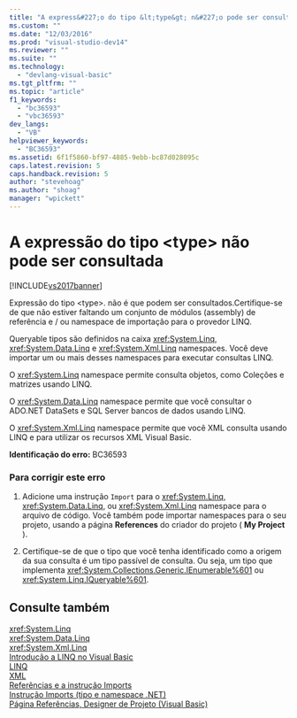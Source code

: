```yaml
---
title: "A express&#227;o do tipo &lt;type&gt; n&#227;o pode ser consultada | Microsoft Docs"
ms.custom: ""
ms.date: "12/03/2016"
ms.prod: "visual-studio-dev14"
ms.reviewer: ""
ms.suite: ""
ms.technology: 
  - "devlang-visual-basic"
ms.tgt_pltfrm: ""
ms.topic: "article"
f1_keywords: 
  - "bc36593"
  - "vbc36593"
dev_langs: 
  - "VB"
helpviewer_keywords: 
  - "BC36593"
ms.assetid: 6f1f5860-bf97-4885-9ebb-bc87d028095c
caps.latest.revision: 5
caps.handback.revision: 5
author: "stevehoag"
ms.author: "shoag"
manager: "wpickett"
---
```

# A express&#227;o do tipo &lt;type&gt; n&#227;o pode ser consultada
[!INCLUDE[vs2017banner](../../../csharp/includes/vs2017banner.md)]

Expressão do tipo \<type\>. não é que podem ser consultados.Certifique\-se de que não estiver faltando um conjunto de módulos \(assembly\) de referência e \/ ou namespace de importação para o provedor LINQ.  
  
 Queryable tipos são definidos na caixa <xref:System.Linq>, <xref:System.Data.Linq> e <xref:System.Xml.Linq> namespaces.  Você deve importar um ou mais desses namespaces para executar consultas LINQ.  
  
 O <xref:System.Linq> namespace permite consulta objetos, como Coleções e matrizes usando LINQ.  
  
 O <xref:System.Data.Linq> namespace permite que você consultar o ADO.NET DataSets e SQL Server bancos de dados usando LINQ.  
  
 O <xref:System.Xml.Linq> namespace permite que você XML consulta usando LINQ e para utilizar os recursos XML Visual Basic.  
  
 **Identificação do erro:**  BC36593  
  
### Para corrigir este erro  
  
1.  Adicione uma instrução `Import` para o <xref:System.Linq>, <xref:System.Data.Linq>, ou <xref:System.Xml.Linq> namespace para o arquivo de código.  Você também pode importar namespaces para o seu projeto, usando a página **References** do criador do projeto \( **My Project** \).  
  
2.  Certifique\-se de que o tipo que você tenha identificado como a origem da sua consulta é um tipo passível de consulta.  Ou seja, um tipo que implementa <xref:System.Collections.Generic.IEnumerable%601> ou <xref:System.Linq.IQueryable%601>.  
  
## Consulte também  
 <xref:System.Linq>   
 <xref:System.Data.Linq>   
 <xref:System.Xml.Linq>   
 [Introdução a LINQ no Visual Basic](../../../visual-basic/programming-guide/language-features/linq/introduction-to-linq.md)   
 [LINQ](../../../visual-basic/programming-guide/language-features/linq/index.md)   
 [XML](../../../visual-basic/programming-guide/language-features/xml/index.md)   
 [Referências e a instrução Imports](../../../visual-basic/programming-guide/program-structure/references-and-the-imports-statement.md)   
 [Instrução Imports \(tipo e namespace .NET\)](../../../visual-basic/language-reference/statements/imports-statement-net-namespace-and-type.md)   
 [Página Referências, Designer de Projeto \(Visual Basic\)](/visual-studio/ide/reference/references-page-project-designer-visual-basic)